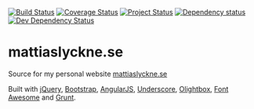 [![Build Status](https://travis-ci.org/olyckne/mattiaslyckne.se.png?branch=master)](https://travis-ci.org/olyckne/mattiaslyckne.se)
[![Coverage
Status](https://coveralls.io/repos/olyckne/mattiaslyckne.se/badge.png)](https://coveralls.io/r/olyckne/mattiaslyckne.se)
[![Project
Status](http://stillmaintained.com/olyckne/mattiaslyckne.se.png)](http://stillmaintained.com/olyckne/mattiaslyckne.se)
[![Dependency
status](https://david-dm.org/olyckne/mattiaslyckne.se/status.png)](https://david-dm.org/olyckne/mattiaslyckne.se#info=dependencies&view=table)
[![Dev Dependency
Status](https://david-dm.org/olyckne/mattiaslyckne.se/dev-status.png)](https://david-dm.org/olyckne/mattiaslyckne.se#info=devDependencies&view=table)
# mattiaslyckne.se
Source for my personal website [mattiaslyckne.se](http://mattiaslyckne.se)

Built with 
[jQuery](https://jquery.org), 
[Bootstrap](http://getbootstrap.com),
[AngularJS](http://angularjs.org), 
[Underscore](http://underscorejs.org),
[Olightbox](http://olyckne.github.io/Olightbox/), 
[Font Awesome](http://fontawesome.io)
and [Grunt](http://gruntjs.com).
